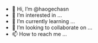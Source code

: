 - 👋 Hi, I’m @haogechasn
- 👀 I’m interested in ...
- 🌱 I’m currently learning ...
- 💞️ I’m looking to collaborate on ...
- 📫 How to reach me ...

<!---
haogechasn/haogechasn is a ✨ special ✨ repository because its `README.md` (this file) appears on your GitHub profile.
You can click the Preview link to take a look at your changes.
--->
